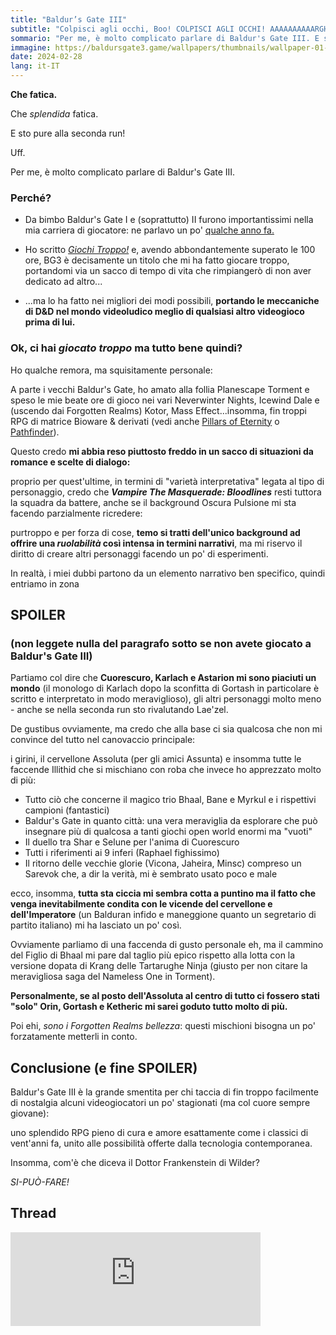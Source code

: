```yaml
---
title: "Baldur’s Gate III"
subtitle: "Colpisci agli occhi, Boo! COLPISCI AGLI OCCHI! AAAAAAAAAARGH!"
sommario: "Per me, è molto complicato parlare di Baldur's Gate III. E sto pure alla seconda run!"
immagine: https://baldursgate3.game/wallpapers/thumbnails/wallpaper-01-thumb.jpg
date: 2024-02-28
lang: it-IT
---
```


**Che fatica.**

Che _splendida_ fatica.

E sto pure alla seconda run!

Uff.

Per me, è molto complicato parlare di Baldur's Gate III.

### Perché?

* Da bimbo Baldur's Gate I e (soprattutto) II furono importantissimi nella mia carriera di giocatore: ne parlavo un po' [qualche anno fa.](/posts/ita/baldurs-gate)

* Ho scritto [_Giochi Troppo!_](/projects/giochi-troppo/) e, avendo abbondantemente superato le 100 ore, BG3 è decisamente un titolo che mi ha fatto giocare troppo, portandomi via un sacco di tempo di vita che rimpiangerò di non aver dedicato ad altro...

* ...ma lo ha fatto nei migliori dei modi possibili, **portando le meccaniche di D&D nel mondo videoludico meglio di qualsiasi altro videogioco prima di lui.**

### Ok, ci hai _giocato troppo_ ma tutto bene quindi?

Ho qualche remora, ma squisitamente personale:

A parte i vecchi Baldur's Gate, ho amato alla follia Planescape Torment e speso le mie beate ore di gioco nei vari Neverwinter Nights, Icewind Dale e (uscendo dai Forgotten Realms) Kotor, Mass Effect...insomma, fin troppi RPG di matrice Bioware & derivati (vedi anche [Pillars of Eternity](/posts/ita/pillars-of-eternity) o [Pathfinder](/posts/ita/pathfinder)).

Questo credo **mi abbia reso piuttosto freddo in un sacco di situazioni da romance e scelte di dialogo:** 

proprio per quest'ultime, in termini di "varietà interpretativa" legata al tipo di personaggio, credo che **_Vampire The Masquerade: Bloodlines_** resti tuttora la squadra da battere, anche se il background Oscura Pulsione mi sta facendo parzialmente ricredere:

purtroppo e per forza di cose, **temo si tratti dell'unico background ad offrire una _ruolabilità_ così intensa in termini narrativi**, ma mi riservo il diritto di creare altri personaggi facendo un po' di esperimenti.

In realtà, i miei dubbi partono da un elemento narrativo ben specifico, quindi entriamo in zona

## SPOILER 

### (non leggete nulla del paragrafo sotto se non avete giocato a Baldur's Gate III)

Partiamo col dire che **Cuorescuro, Karlach e Astarion mi sono piaciuti un mondo** (il monologo di Karlach dopo la sconfitta di Gortash in particolare è scritto e interpretato in modo meraviglioso), gli altri personaggi molto meno - anche se nella seconda run sto rivalutando Lae'zel.

De gustibus ovviamente, ma credo che alla base ci sia qualcosa che non mi convince del tutto nel canovaccio principale: 

i girini, il cervellone Assoluta (per gli amici Assunta) e insomma tutte le faccende Illithid che si mischiano con roba che invece ho apprezzato molto di più: 

* Tutto ciò che concerne il magico trio Bhaal, Bane e Myrkul e i rispettivi campioni (fantastici)
* Baldur's Gate in quanto città: una vera meraviglia da esplorare che può insegnare più di qualcosa a tanti giochi open world enormi ma "vuoti" 
* Il duello tra Shar e Selune per l'anima di Cuorescuro 
* Tutti i riferimenti ai 9 inferi (Raphael fighissimo)
* Il ritorno delle vecchie glorie (Vicona, Jaheira, Minsc) compreso un Sarevok che, a dir la verità, mi è sembrato usato poco e male

ecco, insomma, **tutta sta ciccia mi sembra cotta a puntino ma il fatto che venga inevitabilmente condita con le vicende del cervellone e dell'Imperatore** (un Balduran infido e maneggione quanto un segretario di partito italiano) mi ha lasciato un po' così.

Ovviamente parliamo di una faccenda di gusto personale eh, ma il cammino del Figlio di Bhaal mi pare dal taglio più epico rispetto alla lotta con la versione dopata di Krang delle Tartarughe Ninja (giusto per non citare la meravigliosa saga del Nameless One in Torment).

**Personalmente, se al posto dell'Assoluta al centro di tutto ci fossero stati "solo" Orin, Gortash e Ketheric mi sarei goduto tutto molto di più.** 

Poi ehi, _sono i Forgotten Realms bellezza_: questi mischioni bisogna un po' forzatamente metterli in conto.

## Conclusione (e fine SPOILER)

Baldur's Gate III è la grande smentita per chi taccia di fin troppo facilmente di nostalgia alcuni videogiocatori un po' stagionati (ma col cuore sempre giovane): 

uno splendido RPG pieno di cura e amore esattamente come i classici di vent'anni fa, unito alle possibilità offerte dalla tecnologia contemporanea.

Insomma, com'è che diceva il Dottor Frankenstein di Wilder?

_SI-PUÒ-FARE!_

## Thread

<iframe src="https://livellosegreto.it/@xabacadabra/112008385182711442/embed" class="mastodon-embed" style="max-width: 100%; border: 0" width="400" allowfullscreen="allowfullscreen"></iframe><script src="https://livellosegreto.it/embed.js" async="async"></script>